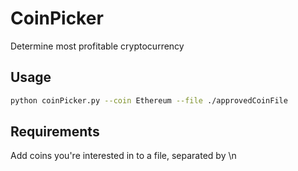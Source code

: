 # CoinPicker

Determine most profitable cryptocurrency

## Usage

```bash
python coinPicker.py --coin Ethereum --file ./approvedCoinFile
``` 

## Requirements

Add coins you're interested in to a file, separated by \n
